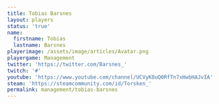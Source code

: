 ```yaml
---
title: Tobias Barsnes
layout: players
status: 'true'
name:
  firstname: Tobias
  lastname: Barsnes
playerimage: /assets/image/articles/Avatar.png
playergame: Management
twitter: 'https://twitter.com/Barsnes_'
twitch: '#'
youtube: 'https://www.youtube.com/channel/UCVyK8uQ0RfTn7xHwbHAJvIA'
steam: 'https://steamcommunity.com/id/Torsken_'
permalink: management/tobias-barsnes
---
```

